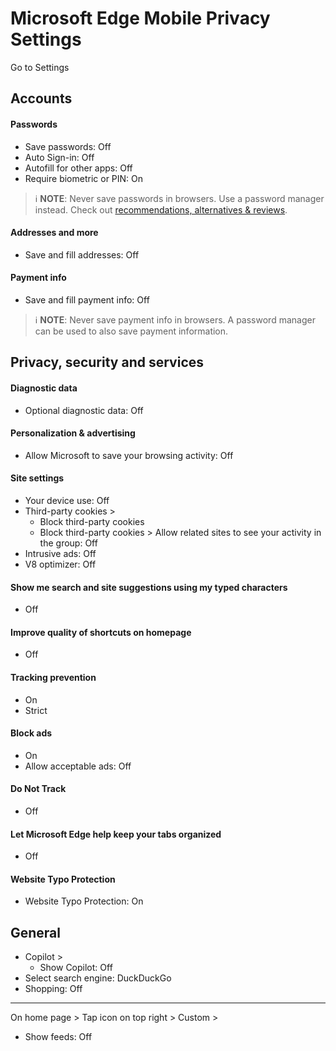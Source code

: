 # Microsoft Edge Mobile Privacy Settings

Go to Settings



## Accounts

#### Passwords
- Save passwords: Off
- Auto Sign-in: Off
- Autofill for other apps: Off
- Require biometric or PIN: On
 
 > :information_source: **NOTE**: Never save passwords in browsers. Use a password manager instead. Check out [recommendations, alternatives & reviews](https://github.com/StellarSand/privacy-settings#recommendations-alternatives--reviews).
 
 #### Addresses and more
- Save and fill addresses: Off

#### Payment info
- Save and fill payment info: Off

> :information_source: **NOTE**: Never save payment info in browsers. A password manager can be used to also save payment information.



## Privacy, security and services

#### Diagnostic data
- Optional diagnostic data: Off

#### Personalization & advertising
- Allow Microsoft to save your browsing activity: Off

#### Site settings
- Your device use: Off
- Third-party cookies >
  - Block third-party cookies
  - Block third-party cookies > Allow related sites to see your activity in the group: Off
- Intrusive ads: Off
- V8 optimizer: Off

#### Show me search and site suggestions using my typed characters
- Off

#### Improve quality of shortcuts on homepage
- Off

#### Tracking prevention
- On
- Strict

#### Block ads
- On
- Allow acceptable ads: Off

#### Do Not Track
- Off

#### Let Microsoft Edge help keep your tabs organized
- Off

#### Website Typo Protection
- Website Typo Protection: On



## General
- Copilot >
  - Show Copilot: Off
- Select search engine: DuckDuckGo
- Shopping: Off


---


On home page > Tap icon on top right > Custom >
 - Show feeds: Off
